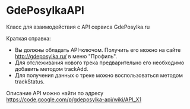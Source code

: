GdePosylkaAPI
=============

Класс для взаимодействия с API сервиса GdePosylka.ru
 
Краткая справка:
 * Вы должны обладать API-ключом. Получить его можно на сайте http://gdeposylka.ru/ в меню "Профиль".
 * Для отслеживания нового трека предварительно его необходимо добавить методом trackAdd.
 * Для получения данных о треке можно воспользоваться методом trackStatus.
 
Описание API можно найти по адресу https://code.google.com/p/gdeposylka-api/wiki/API_X1
